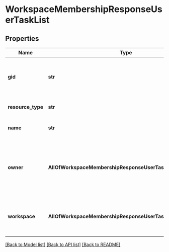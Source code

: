 # WorkspaceMembershipResponseUserTaskList

## Properties
Name | Type | Description | Notes
------------ | ------------- | ------------- | -------------
**gid** | **str** | Globally unique identifier of the resource, as a string. | [optional] 
**resource_type** | **str** | The base type of this resource. | [optional] 
**name** | **str** | The name of the user task list. | [optional] 
**owner** | **AllOfWorkspaceMembershipResponseUserTaskListOwner** | The owner of the user task list, i.e. the person whose My Tasks is represented by this resource. | [optional] 
**workspace** | **AllOfWorkspaceMembershipResponseUserTaskListWorkspace** | The workspace in which the user task list is located. | [optional] 

[[Back to Model list]](../README.md#documentation-for-models) [[Back to API list]](../README.md#documentation-for-api-endpoints) [[Back to README]](../README.md)

